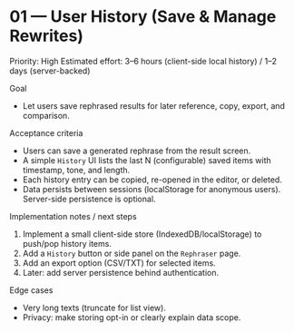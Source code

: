 # 01 — User History (Save & Manage Rewrites)

Priority: High
Estimated effort: 3–6 hours (client-side local history) / 1–2 days (server-backed)

Goal
- Let users save rephrased results for later reference, copy, export, and comparison.

Acceptance criteria
- Users can save a generated rephrase from the result screen.
- A simple `History` UI lists the last N (configurable) saved items with timestamp, tone, and length.
- Each history entry can be copied, re-opened in the editor, or deleted.
- Data persists between sessions (localStorage for anonymous users). Server-side persistence is optional.

Implementation notes / next steps
1. Implement a small client-side store (IndexedDB/localStorage) to push/pop history items.
2. Add a `History` button or side panel on the `Rephraser` page.
3. Add an export option (CSV/TXT) for selected items.
4. Later: add server persistence behind authentication.

Edge cases
- Very long texts (truncate for list view).
- Privacy: make storing opt-in or clearly explain data scope.
